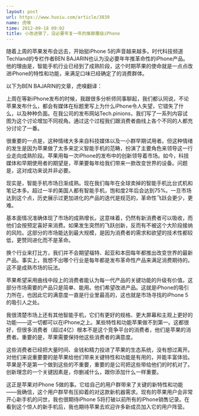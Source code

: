 ```yaml
---
layout: post
url: https://www.huxiu.com/article/3839
name: 虎嗅
time: 2012-09-18 09:02
title: 小改进够了，没必要年复一年的推颠覆级iPhone
---
```

随着上周的苹果发布会远去，开始挺iPhone 5的声音越来越多。时代科技频道Techland的专栏作者BEN BAJARIN也认为没必要年年推革命性的iPhone产品。他的理由是，智能手机行业已经到了成熟阶段，这个时期苹果的使命就是一点点改进iPhone的特性和功能，来满足口味已经确定了的消费群体。

以下为BEN BAJARIN的文章，虎嗅翻译：

上周在等新iPhone发布的时候，我跟很多分析师同事聊起，我们都认同说，不论苹果发布什么，都会有媒体在标题里写上为什么iPhone令人失望，它错失了什么，以及种种负面。在我公司的发布网站Tech.pinions，我们写了一系列内容试图为这个讨论增加不同视角。通过这个过程我们跟消费者曲线上各个不同的人都充分讨论了一番。

很重要的一点是，这种情绪大多来自科技媒体以及一小群早期试用者。但这种情绪的发生是因为苹果做了太多来定义智能手机的范畴，扮演了主要角色来领导这一行业走向成熟阶段。苹果用每一次iPhone的发布中的创新领导着市场。如今，科技媒体和早期使用者的期望是，苹果要每年给我们带来一款改变世界的设备。问题是，这对成功来说并非必要。

现实是，智能手机市场日渐成熟。现在我们每年在全球卖掉的智能手机比台式机和笔记本多。超过一半的美国人都有智能手机，饱和度2年后会达到75%。一旦市场达到这个点，历史展示过更加进化的产品的迭代是规范的，革命性飞跃会更少，更难。

基本面情况准确体现了市场的成熟增长。这意味着，仍然有新消费者可以吸收，而他们会按预定喜好来消费。如果发生突然的飞跃创新，反而有不被这个大阶段接纳的风险。这部分的市场能达到最大规模，是因为消费者的需求和欲望的技术性都较低，更赞同进化而不是革命。

换个行业来打比方，我们并不会期望福特、起亚和本田每年都推出改变世界的最新产品。事实上，我想不出哪个行业是每年都是发布革命性产品来满足消费期待的。这不是成熟市场的玩法。

苹果希望采用曲线中段上的消费者能认为每一代产品的关键功能的升级有价值。这部分市场需要的产品只是简单、能用。他们希望改进产品。这就是iPhone的吸引力所在，也因此它的满意度一直是行业里最高的，这也就是市场寻找的iPhone 5的吸引人之处。

我很清楚市场上还有其他智能手机，它们有更好的规格、更大屏幕和主观上更好的功能——这一切都可以在iPhone之上。某些特性和功能苹果做不到第一。这都很好，但很多消费者（超过4亿）根本不是这个竞争平台的消费者，他们是苹果的消费者。重要的是，苹果需要保持他这些消费者的满意度。

这些消费者已经把大量时间、金钱和精力投进了苹果的生态系统，没有想过离开。对他们来说重要要的是苹果给他们带来关键特性和功能是有用的，并能丰富体验。苹果是不是第一个做到这些的不重要，重要的是公司把这些带给他们的时机对了。创新理念的一个关键因素是，你删减什么，跟你添加什么一样重要。

这正是苹果对iPhone 5做的事。它给自己的用户群带来了关键的新特性和功能——我确信，这个用户群早有压抑着的对这款新机器需求。现有的苹果用户会非常开心新手机的问世，我也很期待iPhone 5将打破以前所有的iPhone销售记录。在看到这个惊人的新手机后，我也期待苹果去欢迎许多新成员加入它的用户阵营。

